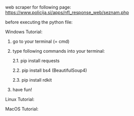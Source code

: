 web scraper for following page: 
https://www.policija.si/apps/nfl_response_web/seznam.php

before executing the python file:

Windows Tutorial:
  1. go to your terminal (= cmd)
  2. type following commands into your terminal:
     
     2.1. pip install requests
     
     2.2. pip install bs4   (BeautifulSoup4)
     
     2.3. pip install rdkit
     
  
  3. have fun!


Linux Tutorial:

MacOS Tutorial:
